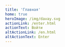 ```yaml
---
title: 'Главная'
home: true
heroImage: /img/davay.svg
actionLink: /enter.html
actionText: Войти
altActionLink: /en.html
altActionText: Enter
---
```










